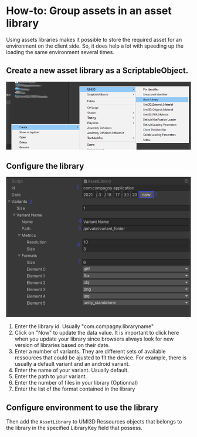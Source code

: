 # How-to: Group assets in an asset library

Using assets libraries makes it possible to store the required asset for an environment on the client side. So, it does help a lot with speeding up the loading the same environment several times.

## Create a new asset library as a ScriptableObject.

![image.png](/img/group-assets-library-so.png)

## Configure the library

![image.png](/img/group-assets-library-conf.png)

1. Enter the library id. Usually "com.compagny.libraryname"
2. Click on "Now" to update the data value. It is important to click here when you update your library since browsers always look for new version of libraries based on their date.
3. Enter a number of variants. They are different sets of available ressources that could be ajusted to fit the device. For example, there is usually a default variant and an android variant.
4. Enter the name of your variant. Usually default.
5. Enter the path to your variant.
6. Enter the number of files in your library (Optionnal)
7. Enter the list of the format contained in the library

## Configure environment to use the library

Then add the `AssetLibrary` to UMI3D Ressources objects that belongs to the library in the specified LibraryKey field that possess.